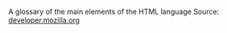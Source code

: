 A glossary of the main elements of the HTML language
Source: <a href="https://developer.mozilla.org/pt-BR/" target="_blank">developer.mozilla.org</a>